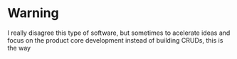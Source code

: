 # Warning

I really disagree this type of software, but sometimes to acelerate ideas and focus on the product core development instead of building CRUDs, this is the way
